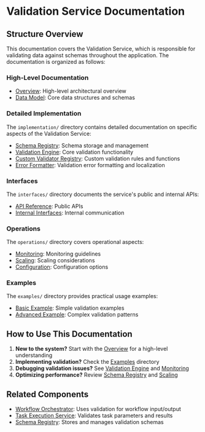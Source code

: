 # Validation Service Documentation

## Structure Overview

This documentation covers the Validation Service, which is responsible for validating data against schemas throughout the application. The documentation is organized as follows:

### High-Level Documentation

* [Overview](./overview.md): High-level architectural overview
* [Data Model](./data_model.md): Core data structures and schemas

### Detailed Implementation

The `implementation/` directory contains detailed documentation on specific aspects of the Validation Service:

* [Schema Registry](./implementation/schema_registry.md): Schema storage and management
* [Validation Engine](./implementation/validation_engine.md): Core validation functionality
* [Custom Validator Registry](./implementation/custom_validator_registry.md): Custom validation rules and functions
* [Error Formatter](./implementation/error_formatter.md): Validation error formatting and localization

### Interfaces

The `interfaces/` directory documents the service's public and internal APIs:

* [API Reference](./interfaces/api.md): Public APIs
* [Internal Interfaces](./interfaces/internal.md): Internal communication

### Operations

The `operations/` directory covers operational aspects:

* [Monitoring](./operations/monitoring.md): Monitoring guidelines
* [Scaling](./operations/scaling.md): Scaling considerations
* [Configuration](./operations/configuration.md): Configuration options

### Examples

The `examples/` directory provides practical usage examples:

* [Basic Example](./examples/basic_example.md): Simple validation examples
* [Advanced Example](./examples/advanced_example.md): Complex validation patterns

## How to Use This Documentation

1. **New to the system?** Start with the [Overview](./overview.md) for a high-level understanding
2. **Implementing validation?** Check the [Examples](./examples/) directory
3. **Debugging validation issues?** See [Validation Engine](./implementation/validation_engine.md) and [Monitoring](./operations/monitoring.md)
4. **Optimizing performance?** Review [Schema Registry](./implementation/schema_registry.md) and [Scaling](./operations/scaling.md)

## Related Components

* [Workflow Orchestrator](../workflow_orchestrator/): Uses validation for workflow input/output
* [Task Execution Service](../task_execution_service/): Validates task parameters and results
* [Schema Registry](../schemas/schema_registry.md): Stores and manages validation schemas


